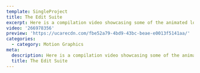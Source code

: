 ```yaml
---
template: SingleProject
title: The Edit Suite
excerpt: Here is a compilation video showcasing some of the animated logos we have created for our AMAZING clients!
video: '266978356'
preview: 'https://ucarecdn.com/fbe52a79-4bd9-43bc-beae-e0013f5141aa/'
categories:
  - category: Motion Graphics
meta:
  description: Here is a compilation video showcasing some of the animated logos we have created for our AMAZING clients!
  title: The Edit Suite
---
```

